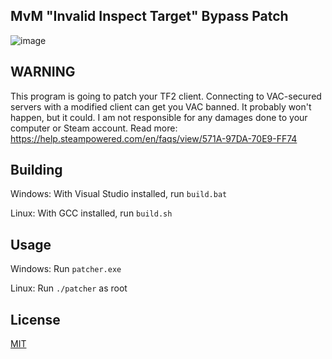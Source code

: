## MvM "Invalid Inspect Target" Bypass Patch

![image](https://user-images.githubusercontent.com/91440203/165882057-02985a21-1c76-4924-962f-f2481f10c102.png)


## WARNING
This program is going to patch your TF2 client. Connecting to VAC-secured
servers with a modified client can get you VAC banned. It probably won't
happen, but it could. I am not responsible for any damages done to your
computer or Steam account.
Read more: https://help.steampowered.com/en/faqs/view/571A-97DA-70E9-FF74

## Building
Windows: With Visual Studio installed, run `build.bat`

Linux: With GCC installed, run `build.sh`

## Usage
Windows: Run `patcher.exe`

Linux: Run `./patcher` as root

## License
[MIT](/LICENSE)
